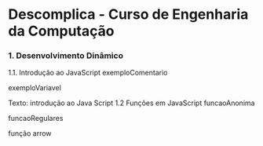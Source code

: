 # Descomplica - Curso de Engenharia da Computação

### 1. Desenvolvimento Dinâmico
   
1.1. Introdução ao JavaScript
exemploComentario 

exemploVariavel

Texto: introdução ao Java Script
1.2 Funções em JavaScript
funcaoAnonima

funcaoRegulares

função arrow

